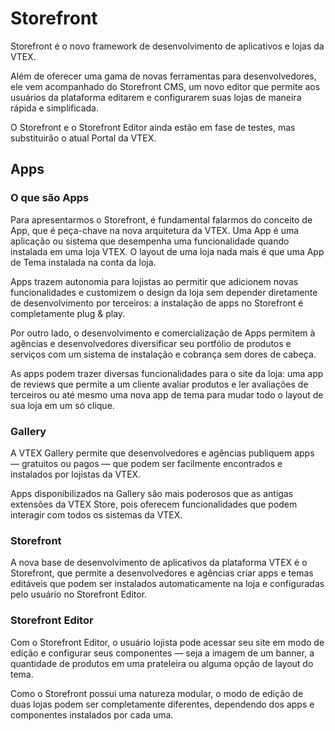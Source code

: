 # Storefront

Storefront é o novo framework de desenvolvimento de aplicativos e lojas da VTEX.

Além de oferecer uma gama de novas ferramentas para desenvolvedores, ele vem acompanhado do Storefront CMS, um novo editor que permite aos usuários da plataforma editarem e configurarem suas lojas de maneira rápida e simplificada.

O Storefront e o Storefront Editor ainda estão em fase de testes, mas substituirão o atual Portal da VTEX.

## Apps

### O que são Apps

Para apresentarmos o Storefront, é fundamental falarmos do conceito de App, que é peça-chave na nova arquitetura da VTEX. Uma App é uma aplicação ou sistema que desempenha uma funcionalidade quando instalada em uma loja VTEX. O layout de uma loja nada mais é que uma App de Tema instalada na conta da loja.

Apps trazem autonomia para lojistas ao permitir que adicionem novas funcionalidades e customizem o design da loja sem depender diretamente de desenvolvimento por terceiros: a instalação de apps no Storefront é completamente plug & play.

Por outro lado, o desenvolvimento e comercialização de Apps permitem à agências e desenvolvedores diversificar seu portfólio de produtos e serviços com um sistema de instalação e cobrança sem dores de cabeça.

As apps podem trazer diversas funcionalidades para o site da loja: uma app de reviews que permite a um cliente avaliar produtos e ler avaliações de terceiros ou até mesmo uma nova app de tema para mudar todo o layout de sua loja em um só clique.

### Gallery

A VTEX Gallery permite que desenvolvedores e agências publiquem apps — gratuitos ou pagos — que podem ser facilmente encontrados e instalados por lojistas da VTEX.

Apps disponibilizados na Gallery são mais poderosos que as antigas extensões da VTEX Store, pois oferecem funcionalidades que podem interagir com todos os sistemas da VTEX.

### Storefront

A nova base de desenvolvimento de aplicativos da plataforma VTEX é o Storefront, que permite a desenvolvedores e agências criar apps e temas editáveis que podem ser instalados automaticamente na loja e configuradas pelo usuário no Storefront Editor.

### Storefront Editor

Com o Storefront Editor, o usuário lojista pode acessar seu site em modo de edição e configurar seus componentes — seja a imagem de um banner, a quantidade de produtos em uma prateleira ou alguma opção de layout do tema.

Como o Storefront possui uma natureza modular, o modo de edição de duas lojas podem ser completamente diferentes, dependendo dos apps e componentes instalados por cada uma.
